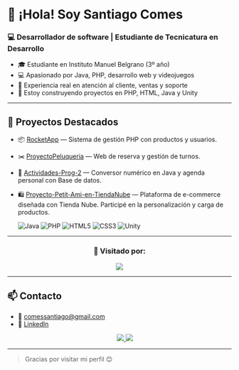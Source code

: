 # 👋 ¡Hola! Soy Santiago Comes
### 💻 Desarrollador de software | Estudiante de Tecnicatura en Desarrollo

- 🎓 Estudiante en Instituto Manuel Belgrano (3º año)
- 💻 Apasionado por Java, PHP, desarrollo web y videojuegos
- 🔧 Experiencia real en atención al cliente, ventas y soporte
- 🚀 Estoy construyendo proyectos en PHP, HTML, Java y Unity

---

## 🌟 Proyectos Destacados
- 📦 [RocketApp](https://github.com/Scomes02/RocketApp) — Sistema de gestión PHP con productos y usuarios.
- ✂️ [ProyectoPeluqueria](https://github.com/Scomes02/ProyectoPeluqueria) — Web de reserva y gestión de turnos.
- 🔢 [Actividades-Prog-2](https://github.com/Scomes02/Actividades-Prog-2) — Conversor numérico en Java y agenda personal con Base de datos.
- 🛍️ [Proyecto-Petit-Ami-en-TiendaNube](https://nombre-de-la-tienda.tiendanube.com) — Plataforma de e-commerce diseñada con Tienda Nube. Participé en la personalización y carga de productos.


  <img src="https://img.icons8.com/color/48/java-coffee-cup-logo--v1.png" alt="Java" />
  <img src="https://img.icons8.com/color/48/php.png" alt="PHP" />
  <img src="https://img.icons8.com/color/48/html-5.png" alt="HTML5" />
  <img src="https://img.icons8.com/color/48/css3.png" alt="CSS3" />
  <img src="https://img.icons8.com/fluency/48/unity.png" alt="Unity" />
  
---

<h3 align="center">👀 Visitado por:</h3>
<p align="center">
  <img src="https://profile-counter.glitch.me/Scomes02/count.svg" />
</p>

---

## 📫 Contacto
- 📧 comessantiago@gmail.com  
- 💼 [LinkedIn](www.linkedin.com/in/santiago-comes)
  <p align="center">
  <a href="https://www.instagram.com/santi_comes/" target="_blank">
    <img src="https://img.shields.io/badge/Instagram-E4405F?style=for-the-badge&logo=instagram&logoColor=white"/>
  </a>
  <a href="https://www.linkedin.com/in/santiago-comes/" target="_blank">
    <img src="https://img.shields.io/badge/LinkedIn-0077B5?style=for-the-badge&logo=linkedin&logoColor=white"/>
  </a>
</p>


---
> Gracias por visitar mi perfil 😊
